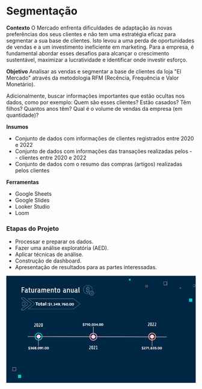 # Segmentação

**Contexto**
O Mercado enfrenta dificuldades de adaptação às novas preferências dos seus clientes e não tem uma estratégia eficaz para segmentar a sua base de clientes. Isto levou a uma perda de oportunidades de vendas e a um investimento ineficiente em marketing. Para a empresa, é fundamental abordar esses desafios para alcançar o crescimento sustentável, maximizar a lucratividade e identificar onde investir esforço.

**Objetivo**
Analisar as vendas e segmentar a base de clientes da loja "El Mercado" através da metodologia RFM (Recência, Frequência e Valor Monetário).

Adicionalmente, buscar informações importantes que estão ocultas nos dados, como por exemplo: Quem são esses clientes? Estão casados? Têm filhos? Quantos anos têm? Qual é o volume de vendas da empresa (em quantidade)?

**Insumos**

- Conjunto de dados com informações de clientes registrados entre 2020 e 2022
- Conjunto de dados com informações das transações realizadas pelos - - clientes entre 2020 e 2022
- Conjunto de dados com o resumo das compras (artigos) realizadas pelos clientes

**Ferramentas**

- Google Sheets
- Google Slides
- Looker Studio
- Loom

### Etapas do Projeto

- Processar e preparar os dados.
- Fazer uma análise exploratória (AED).
- Aplicar técnicas de análise.
- Construção de dashboard.
- Apresentação de resultados para as partes interessadas.

![Faturamento Anual](imgagens/faturamento-anual.JPG)